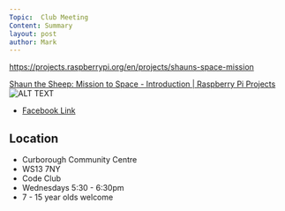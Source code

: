 ```yaml
---
Topic:  Club Meeting
Content: Summary
layout: post
author: Mark
---
```

https://projects.raspberrypi.org/en/projects/shauns-space-mission

[Shaun the Sheep: Mission to Space - Introduction | Raspberry Pi Projects](https://l.facebook.com/l.php?u=https%3A%2F%2Fprojects.raspberrypi.org%2Fen%2Fprojects%2Fshauns-space-mission&h=AT3W8x2PAF1axb4CIDUvgz4ync9gPMgyGUgB7_I7Eg1mTbHaV290awA7vVkyYI9gqUrF16iGzeP6BsflQeclOkDprsTS9enggktA0tXXqdz7i1dtPdF57hiGrBd-M6qX&s=1)![ALT TEXT](https://scontent.fbhx6-1.fna.fbcdn.net/v/t39.30808-1/303246001_588675982950827_6220443957268084166_n.jpg?stp=dst-jpg_p200x200&_nc_cat=100&ccb=1-7&_nc_sid=0f0194&_nc_ohc=j-zpR978ddAAX-27M3a&_nc_ht=scontent.fbhx6-1.fna&edm=AKK4YLsEAAAA&oh=00_AfCHKc_BW0kek47y4ZNSjLOhXnLBfYwg2C_bp2LwIY8mtg&oe=652B2749)

* [Facebook Link](https://www.facebook.com/1481985248595237/posts/2273261846134236/)

## Location

* Curborough Community Centre
* WS13 7NY
* Code Club
* Wednesdays 5:30 - 6:30pm
* 7 - 15 year olds welcome

